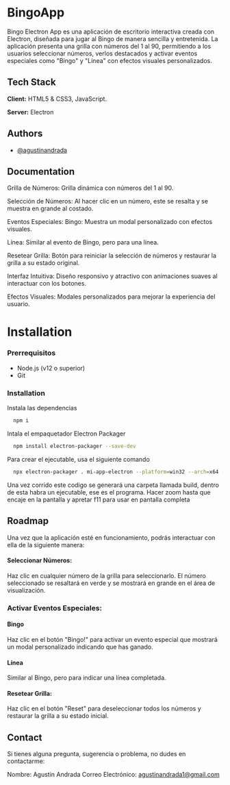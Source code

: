 
# BingoApp

Bingo Electron App es una aplicación de escritorio interactiva creada con Electron, diseñada para jugar al Bingo de manera sencilla y entretenida. La aplicación presenta una grilla con números del 1 al 90, permitiendo a los usuarios seleccionar números, verlos destacados y activar eventos especiales como "Bingo" y "Línea" con efectos visuales personalizados.


## Tech Stack

**Client:** HTML5 & CSS3, JavaScript.

**Server:** Electron

## Authors

- [@agustinandrada](https://www.github.com/agustinandrada)


## Documentation

Grilla de Números: Grilla dinámica con números del 1 al 90.

Selección de Números: Al hacer clic en un número, este se resalta y se muestra en grande al costado.

Eventos Especiales:
Bingo: Muestra un modal personalizado con efectos visuales.

Línea: Similar al evento de Bingo, pero para una línea.

Resetear Grilla: Botón para reiniciar la selección de números y restaurar la grilla a su estado original.

Interfaz Intuitiva: Diseño responsivo y atractivo con animaciones suaves al interactuar con los botones.

Efectos Visuales: Modales personalizados para mejorar la experiencia del usuario.

# Installation

### Prerrequisitos
- Node.js (v12 o superior)
- Git

### Installation

Instala las dependencias
```bash
  npm i
```

Intala el empaquetador Electron Packager
```bash
  npm install electron-packager --save-dev
```

Para crear el ejecutable, usa el siguiente comando
```bash
  npx electron-packager . mi-app-electron --platform=win32 --arch=x64 --out=build --overwrite
```
Una vez corrido este codigo se generará una carpeta llamada build, dentro de esta habra un ejecutable, ese es el programa. Hacer zoom hasta que encaje en la pantalla y apretar f11 para usar en pantalla completa

## Roadmap

Una vez que la aplicación esté en funcionamiento, podrás interactuar con ella de la siguiente manera:

#### Seleccionar Números:

Haz clic en cualquier número de la grilla para seleccionarlo.
El número seleccionado se resaltará en verde y se mostrará en grande en el área de visualización.

### Activar Eventos Especiales:

#### Bingo 
Haz clic en el botón "Bingo!" para activar un evento especial que mostrará un modal personalizado indicando que has ganado.
#### Línea
Similar al Bingo, pero para indicar una línea completada.

#### Resetear Grilla:
Haz clic en el botón "Reset" para deseleccionar todos los números y restaurar la grilla a su estado inicial.


## Contact

Si tienes alguna pregunta, sugerencia o problema, no dudes en contactarme:

Nombre: Agustin Andrada
Correo Electrónico: agustinandrada1@gmail.com